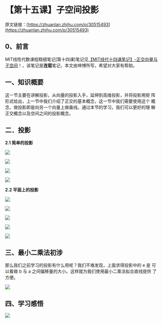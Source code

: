 # 【第十五课】子空间投影

原文链接：[https://zhuanlan.zhihu.com/p/30515493](https://zhuanlan.zhihu.com/p/30515493)

## **0、前言**

MIT线性代数课程精细笔记\[第十四课\]笔记见[【MIT线代十四课笔记】-正交向量与子空间](https://zhuanlan.zhihu.com/p/30515094)！，该笔记是**连载**笔记，本文由坤博所写，希望对大家有帮助。

## **一、知识概要**

这一节主要在讲解投影，从向量的投影入手，延伸到高维投影，并将投影用矩 阵形式给出，上一节中我们介绍了正交的基本概念，这一节中我们需要使用这个 概念，做投影即是向另一个向量上做垂线。通过本节的学习，我们可以更好的理 解正交概念以及空间之间的投影概念。

## **二．投影**

**2.1 简单的投影**

![](https://pic2.zhimg.com/80/v2-5db8526ae4018ea7894a69f9ccfc42b3_hd.jpg)

![](https://pic1.zhimg.com/80/v2-f5baa2b300903702f724203ba03dce7b_hd.jpg)

![](https://pic3.zhimg.com/80/v2-da064d30b67f5f6678f378d7342cfbb4_hd.jpg)

![](https://pic3.zhimg.com/80/v2-f274e887544b40ced99b1ece51df9ba5_hd.jpg)

**2.2 平面上的投影**

![](https://pic3.zhimg.com/80/v2-f806fc1f62b1ed17606846d7cff101f8_hd.jpg)

![](https://pic3.zhimg.com/80/v2-07e7b78ae4db3f511896244d3acfbd6f_hd.jpg)

![](https://pic4.zhimg.com/80/v2-80946f3a9236ac8308afb88b77cc960d_hd.jpg)

![](https://pic2.zhimg.com/80/v2-f1dec3dd7f0aac95d95c1cb1d4d7b4e5_hd.jpg)

![](https://pic1.zhimg.com/80/v2-fd9a5a9495a98f16ff7d909c81542699_hd.jpg)

## **三、最小二乘法初涉**

那么我们之前学习的投影有什么用呢？我们不难发现，上面求得投影中的 e 是 可以看做 b 与 a 之间偏移量的大小。这样就为我们使用最小二乘法拟合直线提供 了方便。

![](https://pic3.zhimg.com/80/v2-75d902c1fb61850c83cfb16ea011e1d6_hd.jpg)

## **四、学习感悟**

![](https://pic1.zhimg.com/80/v2-c92cc02d3158c909991d9b24731e9d97_hd.jpg)



